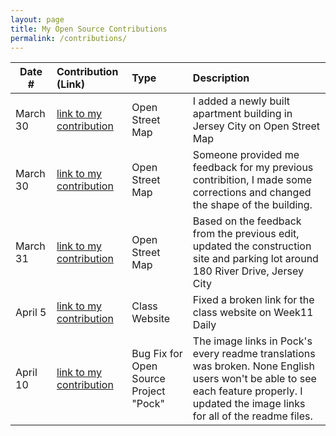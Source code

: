 ```yaml
---
layout: page
title: My Open Source Contributions
permalink: /contributions/
---
```


<!--
Type of the contribution should be "Wikipedia edit", "OpenStreet Map feature", "Documentation", "Course website", "Blog",
"Browser Add-on", etc.

The description should include a brief summary of what you did.

The link should bring us to a public page that shows your contribution. 

Replace the first row with your own contribution. 

-->





| Date #       | Contribution (Link)  | Type  | Description |
|---|:---|:---|:---|
| March 30   | [link to my contribution](https://www.openstreetmap.org/changeset/119127771)    | Open Street Map    |   I added a newly built apartment building in Jersey City on Open Street Map    |
| March 30    |  [link to my contribution](https://www.openstreetmap.org/changeset/119137062) |   Open Street Map  |   Someone provided me feedback for my previous contribition, I made some corrections and changed the shape of the building.   |
|  March 31   | [link to my contribution](https://www.openstreetmap.org/changeset/119182634)   |    Open Street Map   | Based on the feedback from the previous edit, updated the construction site and parking lot around 180 River Drive, Jersey City |
|  April 5   | [link to my contribution](https://github.com/joannakl/ossd/pull/25)   |  Class Website   | Fixed a broken link for the class website on Week11 Daily |
|  April 10   | [link to my contribution](https://github.com/pock/pock/pull/570)   |  Bug Fix for Open Source Project "Pock"   | The image links in Pock's every readme translations was broken. None English users won't be able to see each feature properly. I updated the image links for all of the readme files.|


